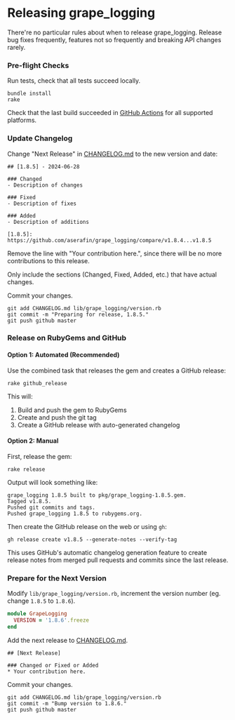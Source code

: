 # Releasing grape_logging

There're no particular rules about when to release grape_logging. Release bug fixes frequently, features not so frequently and breaking API changes rarely.

### Pre-flight Checks

Run tests, check that all tests succeed locally.

```
bundle install
rake
```

Check that the last build succeeded in [GitHub Actions](https://github.com/aserafin/grape_logging/actions) for all supported platforms.

### Update Changelog

Change "Next Release" in [CHANGELOG.md](https://github.com/aserafin/grape_logging/blob/master/CHANGELOG.md) to the new version and date:

```
## [1.8.5] - 2024-06-28

### Changed
- Description of changes

### Fixed
- Description of fixes

### Added
- Description of additions

[1.8.5]: https://github.com/aserafin/grape_logging/compare/v1.8.4...v1.8.5
```

Remove the line with "Your contribution here.", since there will be no more contributions to this release.

Only include the sections (Changed, Fixed, Added, etc.) that have actual changes.

Commit your changes.

```shell
git add CHANGELOG.md lib/grape_logging/version.rb
git commit -m "Preparing for release, 1.8.5."
git push github master
```

### Release on RubyGems and GitHub

#### Option 1: Automated (Recommended)

Use the combined task that releases the gem and creates a GitHub release:

```shell
rake github_release
```

This will:
1. Build and push the gem to RubyGems
2. Create and push the git tag
3. Create a GitHub release with auto-generated changelog

#### Option 2: Manual

First, release the gem:

```shell
rake release
```

Output will look something like:
```
grape_logging 1.8.5 built to pkg/grape_logging-1.8.5.gem.
Tagged v1.8.5.
Pushed git commits and tags.
Pushed grape_logging 1.8.5 to rubygems.org.
```

Then create the GitHub release on the web or using `gh`:

```
gh release create v1.8.5 --generate-notes --verify-tag
```

This uses GitHub's automatic changelog generation feature to create release notes from merged pull requests and commits since the last release.

### Prepare for the Next Version

Modify `lib/grape_logging/version.rb`, increment the version number (eg. change `1.8.5` to `1.8.6`).

```ruby
module GrapeLogging
  VERSION = '1.8.6'.freeze
end
```

Add the next release to [CHANGELOG.md](https://github.com/aserafin/grape_logging/blob/master/CHANGELOG.md).

```
## [Next Release]

### Changed or Fixed or Added
* Your contribution here.
```

Commit your changes.

```
git add CHANGELOG.md lib/grape_logging/version.rb
git commit -m "Bump version to 1.8.6."
git push github master
```
